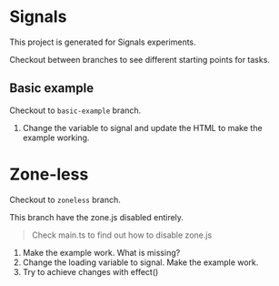 # Signals

This project is generated for Signals experiments.

Checkout between branches to see different starting points for tasks.

## Basic example
Checkout to `basic-example` branch.

1. Change the variable to signal and update the HTML to make the example working.

# Zone-less
Checkout to `zoneless` branch.

This branch have the zone.js disabled entirely.

> Check main.ts to find out how to disable zone.js

1. Make the example work. What is missing?
2. Change the loading variable to signal. Make the example work.
3. Try to achieve changes with effect()

